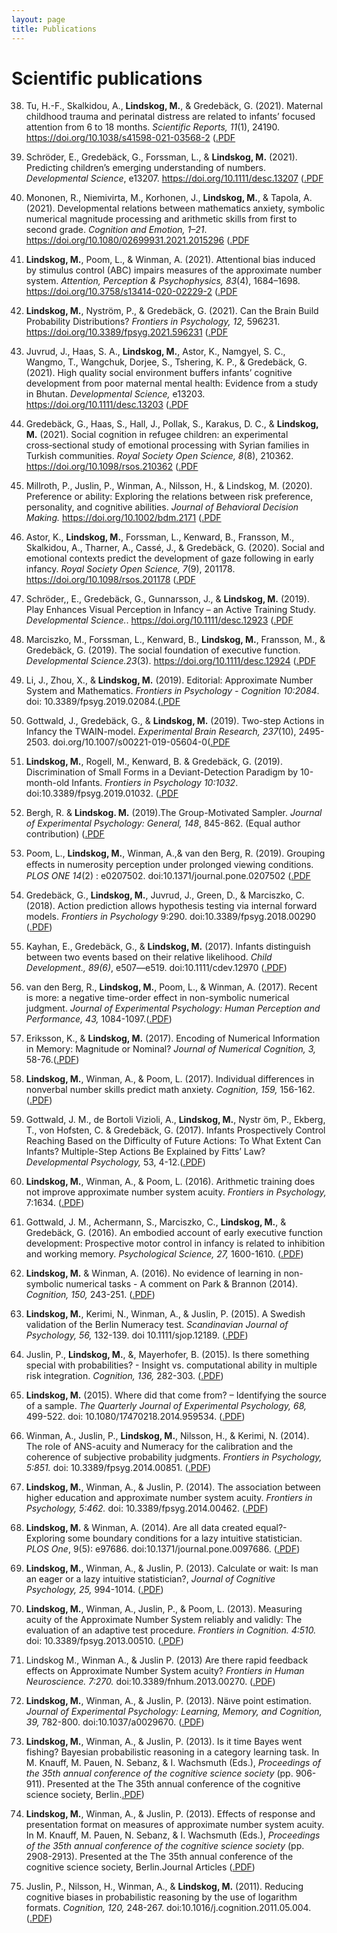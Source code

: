 ```yaml
---
layout: page
title: Publications
---
```


# Scientific publications

38. Tu, H.-F., Skalkidou, A., **Lindskog, M.**, & Gredebäck, G. (2021). Maternal childhood trauma and perinatal distress are related to infants’ focused attention from 6 to 18 months. *Scientific Reports, 11*(1), 24190. https://doi.org/10.1038/s41598-021-03568-2 ([.PDF](pdf/publications/Tu_et_al_2021.pdf)

37. Schröder, E., Gredebäck, G., Forssman, L., & **Lindskog, M.** (2021). Predicting children’s emerging understanding of numbers. *Developmental Science*, e13207. https://doi.org/10.1111/desc.13207 ([.PDF](pdf/publications/Schroder_et_al_2021.pdf)

36. Mononen, R., Niemivirta, M., Korhonen, J., **Lindskog, M.**, & Tapola, A. (2021). Developmental relations between mathematics anxiety, symbolic numerical magnitude processing and arithmetic skills from first to second grade. *Cognition and Emotion, 1–21*. https://doi.org/10.1080/02699931.2021.2015296 ([.PDF](pdf/publications/Mononen_et_al_2021.pdf)

35. **Lindskog, M.**, Poom, L., & Winman, A. (2021). Attentional bias induced by stimulus control (ABC) impairs measures of the approximate number system. *Attention, Perception & Psychophysics, 83*(4), 1684–1698. https://doi.org/10.3758/s13414-020-02229-2 ([.PDF](pdf/publications/Lindskog_Winman_Poom_2021.pdf)

34. **Lindskog, M.**, Nyström, P., & Gredebäck, G. (2021). Can the Brain Build Probability Distributions? *Frontiers in Psychology, 12,* 596231. https://doi.org/10.3389/fpsyg.2021.596231 ([.PDF](pdf/publications/Lindskog_Nyström_Gredebäck_2021.pdf)

33. Juvrud, J., Haas, S. A., **Lindskog, M.**, Astor, K., Namgyel, S. C., Wangmo, T., Wangchuk, Dorjee, S., Tshering, K. P., & Gredebäck, G. (2021). High quality social environment buffers infants’ cognitive development from poor maternal mental health: Evidence from a study in Bhutan. *Developmental Science,* e13203. https://doi.org/10.1111/desc.13203 ([.PDF](pdf/publications/Juvrud_et_al_2021.pdf)

32. Gredebäck, G., Haas, S., Hall, J., Pollak, S., Karakus, D. C., & **Lindskog, M.** (2021). Social cognition in refugee children: an experimental cross‑sectional study of emotional processing with Syrian families in Turkish communities. *Royal Society Open Science, 8*(8), 210362. https://doi.org/10.1098/rsos.210362 ([.PDF](pdf/publications/Gredebäck_et_al_2021_RSOS.pdf)

31. Millroth, P., Juslin, P., Winman, A., Nilsson, H., & Lindskog, M. (2020). Preference or ability: Exploring the relations between risk preference, personality, and cognitive abilities. *Journal of Behavioral Decision Making.* https://doi.org/10.1002/bdm.2171 ([.PDF](pdf/publications/Millroth_Juslin_Winman_Nilsson_Lindskog_2020_JBDM.pdf)

30. Astor, K., **Lindskog, M.**, Forssman, L., Kenward, B., Fransson, M., Skalkidou, A., Tharner, A., Cassé, J., & Gredebäck, G. (2020). Social and emotional contexts predict the development of gaze following in early infancy. *Royal Society Open Science, 7*(9), 201178. https://doi.org/10.1098/rsos.201178  ([.PDF](pdf/publications/Astor_et_al_2020_Royal_Soc.pdf)

29. Schröder,, E., Gredebäck, G., Gunnarsson, J., & **Lindskog, M.** (2019). Play Enhances Visual Perception in Infancy – an Active Training Study. *Developmental Science.*. https://doi.org/10.1111/desc.12923 ([.PDF](pdf/publications/Schröder_Gredebäck_Gunnarsson_Lindskog_Dev_Sci_2019.pdf)

28. Marciszko, M., Forssman, L., Kenward, B., **Lindskog, M.**, Fransson, M., & Gredebäck, G. (2019). The social foundation of executive function. *Developmental Science.23*(3). https://doi.org/10.1111/desc.12924 ([.PDF](pdf/publications/Marciszko_Forssman_Kenaward_Lindskog_Fransson_Gredeb-ck_Dev_Sci_2019.pdf)

27. Li, J., Zhou, X., & **Lindskog, M.** (2019). Editorial: Approximate Number System and Mathematics. *Frontiers in Psychology - Cognition 10:2084*. doi: 10.3389/fpsyg.2019.02084.([.PDF](pdf/publications/Li_Zhou_Lindskog_2019_Frontiers.pdf)

26. Gottwald, J., Gredebäck, G., & **Lindskog, M.** (2019). Two-step Actions in Infancy the TWAIN-model. *Experimental Brain Research, 237*(10), 2495-2503. doi.org/10.1007/s00221-019-05604-0([.PDF](pdf/publications/Gottwald_Gredebäck_Lindskog_2019_ExperimentalBrainResearch.pdf)

25. **Lindskog, M.**, Rogell, M., Kenward, B. & Gredebäck, G. (2019). Discrimination of Small Forms in a Deviant-Detection Paradigm by 10-month-old Infants. *Frontiers in Psychology 10:1032*. doi:10.3389/fpsyg.2019.01032. ([.PDF](pdf/publications/Lindskog_Rogell_Kenward_Gredebäck_2019_Frontiers.pdf)

24. Bergh, R. & **Lindskog. M.** (2019).The Group-Motivated Sampler. *Journal of Experimental Psychology: General, 148*, 845-862. (Equal author contribution) ([.PDF](pdf/publications/Bergh_Lindskog_2019_JEP_G.pdf)

23. Poom, L., **Lindskog, M.**, Winman, A.,& van den Berg, R. (2019). Grouping eﬀects in numerosity perception under prolonged viewing conditions. *PLOS ONE 14*(2) : e0207502. doi:10.1371/journal.pone.0207502  ([.PDF](pdf/publications/Poom_Lindskog_Winman_vandenBerg_2019_PLOSOne.pdf)

22. Gredebäck, G., **Lindskog, M.**, Juvrud, J., Green, D., & Marciszko, C. (2018). Action prediction allows hypothesis testing via internal forward models. *Frontiers in Psychology* 9:290. doi:10.3389/fpsyg.2018.00290 ([.PDF](pdf/publications/Gredebäck_Lindskog_Juvrud_Green_Marciszko_2018_Frontiers.pdf))

21. Kayhan, E., Gredebäck, G., & **Lindskog, M.** (2017). Infants distinguish between two events based on their relative likelihood. *Child Development., 89(6)*, e507—e519. doi:10.1111/cdev.12970 ([.PDF](pdf/publications/Kayhan_Gredeback_Lindskog_2017_ChildDev.pdf))

20. van den Berg, R., **Lindskog, M.**, Poom, L., & Winman, A. (2017). Recent is more: a negative time-order effect in non-symbolic numerical judgment. *Journal of Experimental Psychology: Human Perception and Performance, 43,* 1084-1097.([.PDF](pdf/publications/vandenBerg_Lindskog_Poom_Winman_2017_JEP_HPP.pdf))

19. Eriksson, K., & **Lindskog, M.** (2017). Encoding of Numerical Information in Memory: Magnitude or Nominal? *Journal of Numerical Cognition, 3,* 58-76.([.PDF](pdf/publications/Eriksson_Lindskog_2017_JNC.pdf))

18. **Lindskog, M.**, Winman, A., & Poom, L. (2017). Individual differences in nonverbal number skills predict math anxiety. *Cognition, 159,* 156-162. ([.PDF](pdf/publications/Lindskog_Winman_Poom_2017_Cognition.pdf))

17. Gottwald, J. M., de Bortoli Vizioli, A., **Lindskog, M.**, Nystr ̈om, P., Ekberg, T., von Hofsten, C. & Gredebäck, G. (2017). Infants Prospectively Control Reaching Based on the Difficulty of Future Actions: To What Extent Can Infants? Multiple-Step Actions Be Explained by Fitts’ Law? *Developmental Psychology,* 53, 4-12.([.PDF](pdf/publications/Gottwald_et_al_2017_DevPsy.pdf))

16. **Lindskog, M.**, Winman, A., & Poom, L. (2016). Arithmetic training does not improve approximate number system acuity. *Frontiers in Psychology,* 7:1634. ([.PDF](pdf/publications/Lindskog_Winman_Poom_2016_Frontiers.pdf))

15. Gottwald, J. M., Achermann, S., Marciszko, C., **Lindskog, M.**, & Gredebäck, G. (2016). An embodied account of early executive function development: Prospective motor control in infancy is related to inhibition and working memory. *Psychological Science, 27,* 1600-1610. ([.PDF](pdf/publications/Gottwald_Achermann_Marciszko_Lindskog_Gredebäck_2016_PsySci.pdf))

14. **Lindskog, M.** & Winman, A. (2016). No evidence of learning in non-symbolic numerical tasks - A comment on Park & Brannon (2014). *Cognition, 150,* 243-251. ([.PDF](pdf/publications/Lindskog_Winman_2016_Cognition.pdf))

13. **Lindskog, M.**, Kerimi, N., Winman, A., & Juslin, P. (2015). A Swedish validation of the Berlin Numeracy test. *Scandinavian Journal of Psychology, 56,* 132-139. doi 10.1111/sjop.12189.  ([.PDF](pdf/publications/Lindskog_Kerimi_Winman_Juslin_2015_SJoP.pdf))

12. Juslin, P., **Lindskog, M.**, &, Mayerhofer, B. (2015). Is there something special with probabilities? - Insight vs. computational ability in multiple risk integration. *Cognition, 136,* 282-303. ([.PDF](pdf/publications/Juslin_Lindskog_Mayerhofer_2015_Cognition.pdf))

11. **Lindskog, M.** (2015). Where did that come from? – Identifying the source of a sample. *The Quarterly Journal of Experimental Psychology, 68,* 499-522. doi: 10.1080/17470218.2014.959534. ([.PDF](pdf/publications/Lindskog_2015_QJEP.pdf))

10. Winman, A., Juslin, P., **Lindskog, M.**, Nilsson, H., & Kerimi, N. (2014). The role of ANS-acuity and Numeracy for the calibration and the coherence of subjective probability judgments. *Frontiers in Psychology, 5:851.* doi: 10.3389/fpsyg.2014.00851. ([.PDF](pdf/publications/Winman_Juslin_Lindskog_Nilsson_Kerimi_2014_Frontiers.pdf))

9. **Lindskog, M.**, Winman, A., & Juslin, P. (2014). The association between higher education and approximate number system acuity. *Frontiers in Psychology, 5:462.* doi: 10.3389/fpsyg.2014.00462. ([.PDF](pdf/publications/Lindskog_Winman_Juslin_2014_Frontiers.pdf))

8. **Lindskog, M.** & Winman, A. (2014). Are all data created equal?- Exploring some boundary conditions for a lazy intuitive statistician. *PLOS One*, 9(5): e97686. doi:10.1371/journal.pone.0097686.  ([.PDF](pdf/publications/Lindskog_Winman_2014_PlosOne.pdf))

7. **Lindskog, M.**, Winman, A., & Juslin, P. (2013). Calculate or wait: Is man an eager or a lazy intuitive statistician?, *Journal of Cognitive Psychology, 25,* 994-1014. ([.PDF](pdf/publications/Lindskog_Winman_Juslin_2013_JoCP.pdf))

6. **Lindskog, M.**, Winman, A., Juslin, P., & Poom, L. (2013). Measuring acuity of the Approximate Number System reliably and validly: The evaluation of an adaptive test procedure. *Frontiers in Cognition. 4:510.* doi: 10.3389/fpsyg.2013.00510. ([.PDF](pdf/publications/Lindskog_Winman_Juslin_Poom_2013_Frontiers.pdf))

5. Lindskog M., Winman A., & Juslin P. (2013) Are there rapid feedback effects on Approximate Number System acuity? *Frontiers in Human Neuroscience. 7:270.* doi:10.3389/fnhum.2013.00270. ([.PDF](pdf/publications/Lindskog_Winman_Juslin_2013_Frontiers.pdf))

4. **Lindskog, M.**, Winman, A., & Juslin, P. (2013). Näıve point estimation. *Journal of Experimental Psychology: Learning, Memory, and Cognition, 39,* 782-800. doi:10.1037/a0029670. ([.PDF](pdf/publications/Lindskog_Winman_Juslin_2013_JEP_LMC.pdf))

3. **Lindskog, M.**, Winman, A., & Juslin, P. (2013). Is it time Bayes went fishing? Bayesian probabilistic reasoning in a category learning task. In M. Knauff, M. Pauen, N. Sebanz, & I. Wachsmuth (Eds.), *Proceedings of the 35th annual conference of the cognitive science society* (pp. 906-911). Presented at the The 35th annual conference of the cognitive science society, Berlin.[.PDF](pdf/publications/Lindskog_Winman_Juslin_2013a_CogScipdf.pdf))

2. **Lindskog, M.**, Winman, A., & Juslin, P. (2013). Effects of response and presentation format on measures of approximate number system acuity. In M. Knauff, M. Pauen, N. Sebanz, & I. Wachsmuth (Eds.), *Proceedings of the 35th annual conference of the cognitive science society* (pp. 2908-2913). Presented at the The 35th annual conference of the cognitive science society, Berlin.Journal Articles ([.PDF](pdf/publications/Lindskog_Juslin_Winman_2013b_CogSci.pdf))

1. Juslin, P., Nilsson, H., Winman, A., & **Lindskog, M.** (2011). Reducing cognitive biases in probabilistic reasoning by the use of logarithm formats. *Cognition, 120,* 248-267. doi:10.1016/j.cognition.2011.05.004. ([.PDF](pdf/publications/Juslin_Nilsson_Winman_Lindskog_2011_Cognition.pdf))
